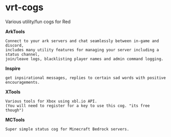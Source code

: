 # vrt-cogs
Various utility/fun cogs for Red

**ArkTools**
```
Connect to your ark servers and chat seamlessly between in-game and discord,
includes many utility features for managing your server including a status channel, 
join/leave logs, blacklisting player names and admin command logging.
```
**Inspire**
```
get inpsirational messages, replies to certain sad words with positive encouragements.
```
**XTools**
```
Various tools for Xbox using xbl.io API. 
(You will need to register for a key to use this cog. "its free though")
```
**MCTools**
```
Super simple status cog for Minecraft Bedrock servers.
```
